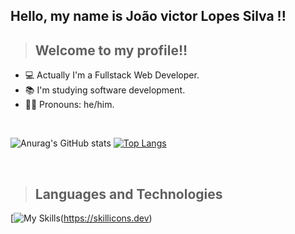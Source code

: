 ## Hello, my name is João victor Lopes Silva !!

>## Welcome to my profile!!

- 💻 Actually I'm a Fullstack Web Developer.
- 📚 I'm studying software development.
- 💇‍♂️ Pronouns: he/him.

<br>

![Anurag's GitHub stats](https://github-readme-stats.vercel.app/api?username=Joao-Victor1&show_icons=true&theme=dark)
[![Top Langs](https://github-readme-stats.vercel.app/api/top-langs/?username=Joao-victor1&show_icons=true&theme=dark&layout=compact)](https://github.com/anuraghazra/github-readme-stats)

<br>

>## Languages and Technologies

[![My Skills](https://skillicons.dev/icons?i=html5,css3,js,nodejs,php,mysql,git,cpp,python,pycharm,vscode,linux)(https://skillicons.dev)

<br>

